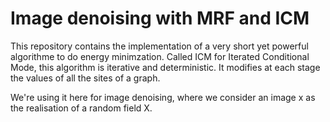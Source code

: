 # Image denoising with MRF and ICM

This repository contains the implementation of a very short yet powerful algorithme to do energy minimzation. Called ICM for Iterated Conditional Mode, this algorithm is iterative and deterministic. It modifies at each stage the values of all the sites of a graph. 

We're using it here for image denoising, where we consider an image x as the realisation of a random field X. 

